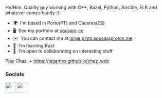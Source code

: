 He/Him. Quality guy working with C++, Bazel, Python, Ansible, ELK and whatever comes handy :)

* 🌍  I'm based in Porto(PT) and Cáceres(ES)
* 🖥️  See my portfolio at [sousajo-cc](http://sousajo-cc.github.io)
* ✉️  You can contact me at [jorge.pinto.sousa@proton.me](mailto:jorge.pinto.sousa@proton.me)
* 🧠  I'm learning Rust
* 🤝  I'm open to collaborating on interesting stuff.

Play Chaz -> https://sjgames.github.io/chaz_web

### Socials

<p align="left"> <a href="https://www.github.com/sousajo-cc" target="_blank" rel="noreferrer"><img src="https://raw.githubusercontent.com/danielcranney/readme-generator/main/public/icons/socials/github.svg" width="32" height="32" /></a> <a href="https://www.linkedin.com/in/sousajo-cc" target="_blank" rel="noreferrer"><img src="https://raw.githubusercontent.com/danielcranney/readme-generator/main/public/icons/socials/linkedin.svg" width="32" height="32" /></a></p>
